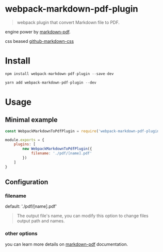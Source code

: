 # webpack-markdown-pdf-plugin
>webpack plugin that convert Markdown file to PDF. 

engine power by [markdown-pdf](https://www.npmjs.com/package/markdown-pdf).

css beased [github-markdown-css](https://www.npmjs.com/package/github-markdown-css)

# Install
```js
npm install webpack-markdown-pdf-plugin --save-dev
```

```js
yarn add webpack-markdown-pdf-plugin --dev
```

# Usage

## Minimal example
```js
const WebpackMarkdownToPdfPlugin = require('webpack-markdown-pdf-plugin')

module.exports = {
    plugins: [
        new WebpackMarkdownToPdfPlugin({
            filename: './pdf/[name].pdf'
        })
    ]
}
```

## Configuration

### filename
default: './pdf/[name].pdf'

>The output file's name, you can modify this option to change files output path and names.

### other options
you can learn more details on [markdown-pdf](https://www.npmjs.com/package/markdown-pdf) documentation.

